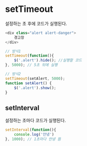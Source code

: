 # setTimeout
설정하는 초 후에 코드가 실행된다.
```javascript
<div class="alert alert-danger">
    경고창
</div>

// 방식1
setTimeout(function(){ 
    $('.alert').hide(); //실행할 코드
}, 5000); // 5초 뒤에 실행

// 방식2
setTimeout(setAlert, 5000);
function setAlert() {
    $('.alert').show();
}
```

## setInterval
설정하는 초마다 코드가 실행된다.
```javascript
setInterval(function(){ 
    console.log('안녕')
}, 1000); // 1초마다 안녕 뜸
```